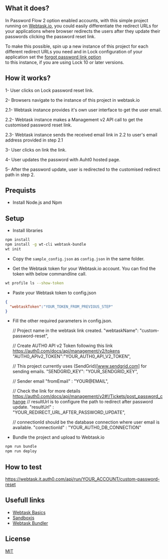 ## What it does?

In Password Flow 2 option enabled accounts, with this simple project running on [Webtask.io](https://webtask.io), 
you could easily differentiate the redirect URLs for your applications where browser redirects the users after 
they update their passwords clicking the password reset link.

To make this possible, spin up a new instance of this project for each different redirect URLs you need and in 
Lock configuration of your application set the [forgot password link option](https://auth0.com/docs/libraries/lock/v10/customization#forgotpasswordlink-string-)  
to this instance, if you are using Lock 10 or later versions.

## How it works?

1- User clicks on Lock password reset link.

2- Browsers navigate to the instance of this project in webtask.io

2.1- Webtask instance provides it's own user interface to get the user email.

2.2- Webtask instance makes a Management v2 API call to get the customised password reset link.

2.3- Webtask instance sends the received email link in 2.2 to user's email address provided in step 2.1

3- User clicks on link the link.

4- User updates the password with Auht0 hosted page.

5- After the password update, user is redirected to the customised redirect path in step 2.

## Prequists
* Install Node.js and Npm 

## Setup
* Install libraries

```bash
npm install
npm install -g wt-cli webtask-bundle
wt init
```
* Copy the `sample_config.json` as `config.json` in the same folder.

* Get the Webtask token for your Webtask.io account. You can find the token with below commandline call.
 
```bash   
wt profile ls --show-token
```

* Paste your Webtask token to config.json
```json  
{
  "webtaskToken":"YOUR_TOKEN_FROM_PREVIOUS_STEP"
}
```

* Fill the other required parameters in config.json.

  // Project name in the webtask link created.
  "webtaskName": "custom-password-reset",
  
  // Create AUTH0 API v2 Token following this link https://auth0.com/docs/api/management/v2/tokens
  "AUTH0_APIv2_TOKEN":"YOUR_AUTH0_API_V2_TOKEN",
  
  // This project currently uses (SendGrid)[www.sendgrid.com] for sending emails. 
  "SENDGRID_KEY": "YOUR_SENDGRID_KEY",
  
  // Sender email
  "fromEmail" : "YOUR@EMAIL",
  
  // Check the link for more details https://auth0.com/docs/api/management/v2#!/Tickets/post_password_change
  // resultUrl is to configure the path to redirect after password update.
  "resultUrl" : "YOUR_REDIRECT_URL_AFTER_PASSWORD_UPDATE",
  
  // connectionId should be the database connection where user email is available.
  "connectionId" : "YOUR_AUTH0_DB_CONNECTION"

* Bundle the project and upload to Webtask.io

```bash
npm run bundle
npm run deploy
```
## How to test
https://webtask.it.auth0.com/api/run/YOUR_ACCOUNT/custom-password-reset

## Usefull links
* [Webtask Basics](https://webtask.io/docs/101)
* [Sandboxjs](https://webtask.io/docs/sandboxjs)
* [Webtask Bundler](https://github.com/auth0/webtask-bundle)

## License
[MIT](LICENSE)